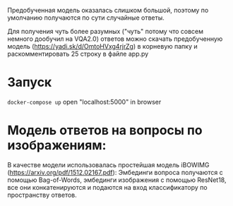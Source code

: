 Предобученная модель оказалась слишком большой, поэтому по умолчанию получаются по сути случайные ответы.

Для получения чуть более разумных ("чуть" потому что совсем немного дообучил на VQA2.0) ответов можно скачать предобученную модель (https://yadi.sk/d/OmtoHVxg4rjrZg) в корневую папку и раскомментировать 25 строку в файле app.py


# Запуск
`docker-compose up`
open "localhost:5000" in browser


# Модель ответов на вопросы по изображениям:
В качестве модели использовалась простейшая модель iBOWIMG (https://arxiv.org/pdf/1512.02167.pdf):
Эмбединги вопроса получаются с помощью Bag-of-Words, эмбединги изображения с помощью ResNet18,
все они конкатенируются и подаются на вход классификатору по пространству ответов.
